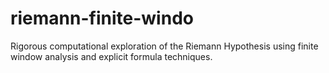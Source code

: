 # riemann-finite-windo
Rigorous computational exploration of the Riemann Hypothesis using finite window analysis and explicit formula techniques.
